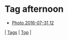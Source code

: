 <!--
title: Tag afternoon
date: 2020-06-28T14:57:48.795Z
tags:
-->
# Tag afternoon

 * [Photo 2016-07-31 12](148243847377.md)

| [Tags](tags.md) | [Top](index.md) |
